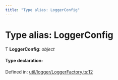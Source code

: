 ```yaml
---
title: "Type alias: LoggerConfig"
---
```


# Type alias: LoggerConfig

Ƭ **LoggerConfig**: *object*

#### Type declaration:

Defined in: [util/logger/LoggerFactory.ts:12](https://github.com/44x1carbon/gigantes/blob/89b5bd4/src/util/logger/LoggerFactory.ts#L12)
